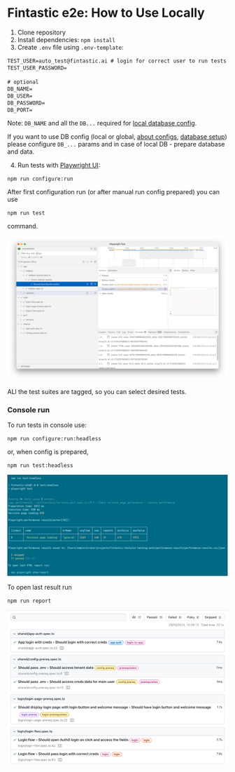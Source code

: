 # Fintastic e2e: How to Use Locally

1. Clone repository
2. Install dependencies: `npm install`
3. Create `.env` file using `.env-template`:

```dotenv
TEST_USER=auto_test@fintastic.ai # login for correct user to run tests
TEST_USER_PASSWORD=

# optional
DB_NAME=
DB_USER=
DB_PASSWORD=
DB_PORT=
```

Note: `DB_NAME` and all the `DB...` required for [local database config](./db-config.md).

If you want to use DB config (local or global, [about configs](./run-config.md), [database setup](./db-config.md))
please configure `DB_...` params and in case of local DB - prepare database and data.

4. Run tests with [Playwright UI](https://playwright.dev/docs/test-ui-mode):

```shell
npm run configure:run
```

After first configuration run (or after manual run config prepared) you can use

```shell
npm run test
```

command.

![screenshot](img/local-ui.png)

ALl the test suites are tagged, so you can select desired tests.

### Console run

To run tests in console use:

```shell
npm run configure:run:headless
```

or, when config is prepared,

```shell
npm run test:headless
```

![screenshot](img/local-console.png)

To open last result run

```shell
npm run report
```

![screenshot](img/local-report.png)
